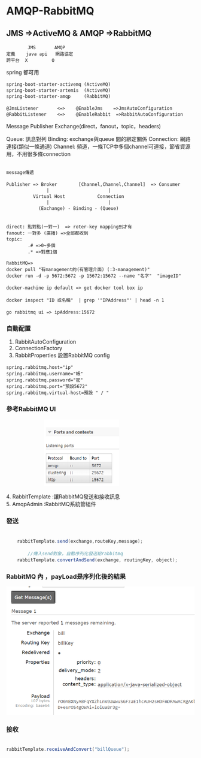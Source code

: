 # AMQP-RabbitMQ

## JMS =>ActiveMQ & AMQP =>RabbitMQ

```
		JMS		  AMQP 
定義	  java api   網路協定
跨平台	 X		   O

```
spring 都可用

```
spring-boot-starter-activemq (ActiveMQ)
spring-boot-starter-artemis  (ActiveMQ)
spring-boot-starter-amqp 	 (RabbitMQ)

@JmsListener       <=>    @EnableJms    =>JmsAutoConfiguration
@RabbitListener    <=>    @EnableRabbit  =>RabbitAutoConfiguration

```
Message  Publisher   Exchange(direct，fanout，topic，headers)

Queue: 訊息對列
Binding: exchange與queue 間的綁定關係
Connection: 網路連接(類似一條通道)
Channel: 頻道，一條TCP中多個channel可連接，節省資源用，不用很多條connection

```

message傳遞

Publisher => Broker		   [Channel,Channel,Channel]  => Consumer
			   |				      |
		  Virtual Host		      Connection  
			   |				      |
			(Exchange) - Binding - (Queue)


direct: 點對點(一對一)  => roter-key mapping到才有
fanout: 一對多 (廣播) =>全部都收到
topic:
		.# =>0~多個
		.* =>對應1個

```



```
RabbitMQ=> 
docker pull "有management的(有管理介面) (:3-management)" 
docker run -d -p 5672:5672 -p 15672:15672 --name "名字"  "imageID"

docker-machine ip default => get docker tool box ip

docker inspect "ID 或名稱"  | grep '"IPAddress"' | head -n 1

go rabbitmq ui => ipAddress:15672

```

### 自動配置

1. RabbitAutoConfiguration
2. ConnectionFactory
3. RabbitProperties 設置RabbitMQ config

```properties
spring.rabbitmq.host="ip"
spring.rabbitmq.username="帳"
spring.rabbitmq.password="密"
spring.rabbitmq.port="預設5672"
spring.rabbitmq.virtual-host=預設 " / "

```

### 參考RabbitMQ UI

<img src="./amqpPort.png" style="width:40%;height:80%;margin-left:20%;">


4.&nbsp;RabbitTemplate :讓RabbitMQ發送和接收訊息<br>
5.&nbsp;AmqpAdmin :RabbitMQ系統管組件

### 發送
```java

	rabbitTemplate.send(exchange,routeKey,message);
		
		//傳入send對象，自動序列化發送給rabbitmq
	rabbitTemplate.convertAndSend(exchange, routingKey, object);
```
### RabbitMQ 內 ，payLoad是序列化後的結果

<img src="./getMessage.png">

### 接收

```java

rabbitTemplate.receiveAndConvert("billQueue");

```



